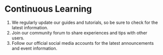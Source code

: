 # Continuous Learning

1. We regularly update our guides and tutorials, so be sure to check for the latest information.
2. Join our community forum to share experiences and tips with other users.
3. Follow our official social media accounts for the latest announcements and event information.
